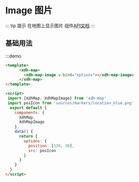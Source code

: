# Image 图片

::: tip 提示
在地图上显示图片
组件[API文档](/api.html?url=/xdh-map/doc/module-xdh-map-image.html)
:::

## 基础用法

:::demo

```html
<template>
      <xdh-map>
        <xdh-map-image v-bind="options"></xdh-map-image>
      </xdh-map>
</template>

<script>
 import {XdhMap, XdhMapImage} from 'xdh-map'
 import posIcon from 'sources/markers/location_blue.png'
  export default {
    components: {
      XdhMap,
      XdhMapImage
    },
    data() {
      return {
        options: {
          position: [120, 30],
          src: posIcon
        }
      }
    }
  }
</script>

```